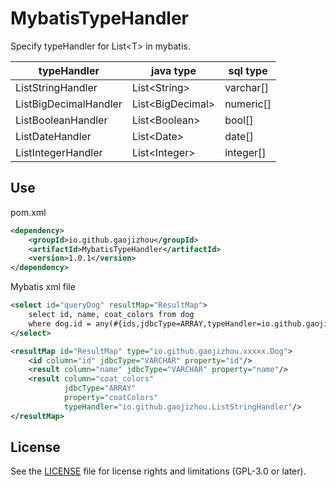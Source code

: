 # MybatisTypeHandler
Specify typeHandler for List&lt;T&gt; in mybatis.

|  typeHandler   | java type  | sql type  |
|  ----  | ----  | ----  |
| ListStringHandler  | List&lt;String&gt;  | varchar[]  |
| ListBigDecimalHandler  | List&lt;BigDecimal&gt;  | numeric[]  |
| ListBooleanHandler  | List&lt;Boolean&gt;  | bool[]  |
| ListDateHandler  | List&lt;Date&gt;  | date[]  |
| ListIntegerHandler  | List&lt;Integer&gt;  | integer[]  |

## Use
pom.xml
```xml
<dependency>
    <groupId>io.github.gaojizhou</groupId>
    <artifactId>MybatisTypeHandler</artifactId>
    <version>1.0.1</version>
</dependency>
```

Mybatis xml file

```xml
<select id="queryDog" resultMap="ResultMap">
    select id, name, coat_colors from dog
    where dog.id = any(#{ids,jdbcType=ARRAY,typeHandler=io.github.gaojizhou.ListStringHandler})
</select>

<resultMap id="ResultMap" type="io.github.gaojizhou.xxxxx.Dog">
    <id column="id" jdbcType="VARCHAR" property="id"/>
    <result column="name" jdbcType="VARCHAR" property="name"/>
    <result column="coat_colors"
            jdbcType="ARRAY"
            property="coatColors"
            typeHandler="io.github.gaojizhou.ListStringHandler"/>
</resultMap>
```
## License

See the [LICENSE](https://raw.githubusercontent.com/gaojizhou/MybatisTypeHandler/main/LICENSE) file for license rights and limitations (GPL-3.0 or later).
